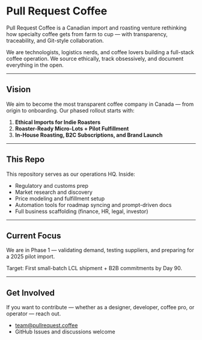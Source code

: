 # Pull Request Coffee

Pull Request Coffee is a Canadian import and roasting venture rethinking how specialty coffee gets from farm to cup — with transparency, traceability, and Git-style collaboration.

We are technologists, logistics nerds, and coffee lovers building a full-stack coffee operation. We source ethically, track obsessively, and document everything in the open.

---

## Vision

We aim to become the most transparent coffee company in Canada — from origin to onboarding. Our phased rollout starts with:

1. **Ethical Imports for Indie Roasters**  
2. **Roaster-Ready Micro-Lots + Pilot Fulfillment**  
3. **In-House Roasting, B2C Subscriptions, and Brand Launch**

---

## This Repo

This repository serves as our operations HQ. Inside:

- Regulatory and customs prep  
- Market research and discovery  
- Price modeling and fulfillment setup  
- Automation tools for roadmap syncing and prompt-driven docs  
- Full business scaffolding (finance, HR, legal, investor)  

---

## Current Focus

We are in Phase 1 — validating demand, testing suppliers, and preparing for a 2025 pilot import.

Target: First small-batch LCL shipment + B2B commitments by Day 90.

---

## Get Involved

If you want to contribute — whether as a designer, developer, coffee pro, or operator — reach out.

- [team@pullrequest.coffee](mailto:team@pullrequest.coffee)  
- GitHub Issues and discussions welcome
